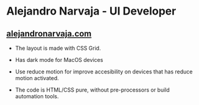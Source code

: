 ﻿# Alejandro Narvaja - UI Developer

## [alejandronarvaja.com](https://alejandronarvaja.com)

+ The layout is made with CSS Grid.

+ Has dark mode for MacOS devices

+ Use reduce motion for improve accesibility on devices that has reduce motion activated.

+ The code is HTML/CSS pure, without pre-processors or build automation tools.